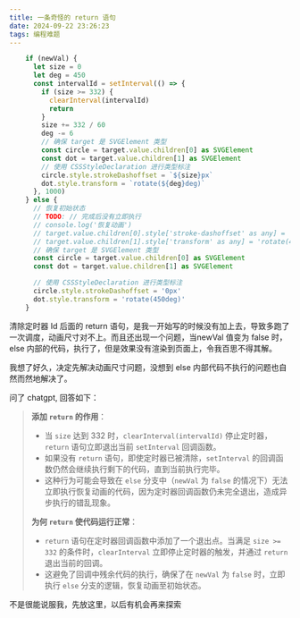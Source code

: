 ```yaml
---
title: 一条奇怪的 return 语句
date: 2024-09-22 23:26:23
tags: 编程难题
---
```




```ts
    if (newVal) {
      let size = 0
      let deg = 450
      const intervalId = setInterval(() => {
        if (size >= 332) {
          clearInterval(intervalId)
          return
        }
        size += 332 / 60
        deg -= 6
        // 确保 target 是 SVGElement 类型
        const circle = target.value.children[0] as SVGElement
        const dot = target.value.children[1] as SVGElement
        // 使用 CSSStyleDeclaration 进行类型标注
        circle.style.strokeDashoffset = `${size}px`
        dot.style.transform = `rotate(${deg}deg)`
      }, 1000)
    } else {
      // 恢复初始状态
      // TODO: // 完成后没有立即执行
      // console.log('恢复动画')
      // target.value.children[0].style['stroke-dashoffset' as any] = '0px'
      // target.value.children[1].style['transform' as any] = 'rotate(450deg)'
      // 确保 target 是 SVGElement 类型
      const circle = target.value.children[0] as SVGElement
      const dot = target.value.children[1] as SVGElement

      // 使用 CSSStyleDeclaration 进行类型标注
      circle.style.strokeDashoffset = '0px'
      dot.style.transform = 'rotate(450deg)'
    }
```



清除定时器 Id 后面的 return 语句，是我一开始写的时候没有加上去，导致多跑了一次调度，动画尺寸对不上。而且还出现一个问题，当newVal 值变为 false 时，else 内部的代码，执行了，但是效果没有渲染到页面上，令我百思不得其解。

我想了好久，决定先解决动画尺寸问题，没想到 else 内部代码不执行的问题也自然而然地解决了。

问了 chatgpt, 回答如下：

> **添加 `return` 的作用**：
>
> - 当 `size` 达到 332 时，`clearInterval(intervalId)` 停止定时器，`return` 语句立即退出当前 `setInterval` 回调函数。
> - 如果没有 `return` 语句，即使定时器已被清除，`setInterval` 的回调函数仍然会继续执行剩下的代码，直到当前执行完毕。
> - 这种行为可能会导致在 `else` 分支中（`newVal` 为 `false` 的情况下）无法立即执行恢复动画的代码，因为定时器回调函数仍未完全退出，造成异步执行的错乱现象。
>
> **为何 `return` 使代码运行正常**：
>
> - `return` 语句在定时器回调函数中添加了一个退出点。当满足 `size >= 332` 的条件时，`clearInterval` 立即停止定时器的触发，并通过 `return` 退出当前的回调。
> - 这避免了回调中残余代码的执行，确保了在 `newVal` 为 `false` 时，立即执行 `else` 分支的逻辑，恢复动画至初始状态。

不是很能说服我，先放这里，以后有机会再来探索